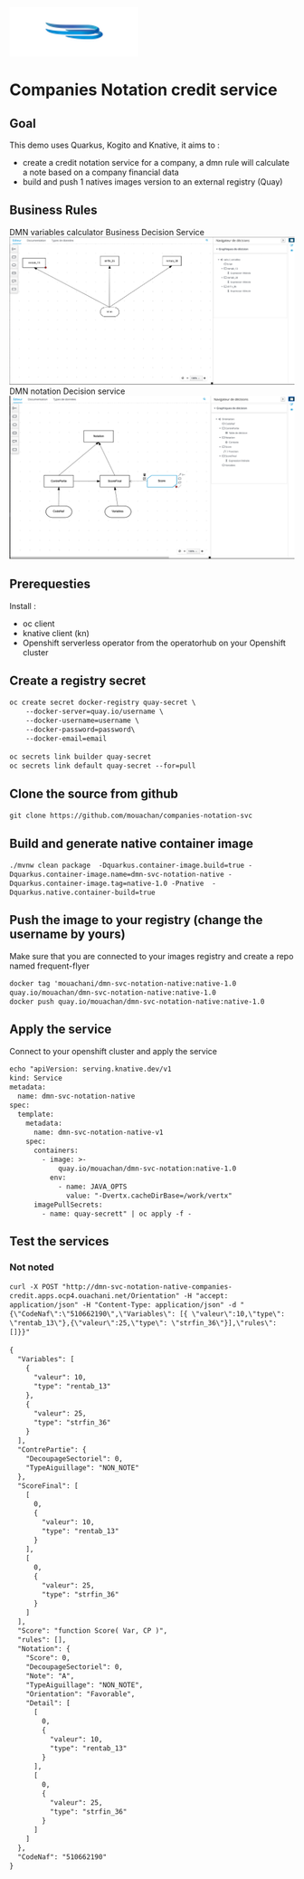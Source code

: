 

![Ouachani Logo](/img/logo.png) 

# Companies Notation credit service 

## Goal

This demo uses Quarkus, Kogito and Knative, it aims to :
- create a credit notation service for a company, a dmn rule will calculate a note based on a company financial data  
- build and push 1 natives images version to an external registry (Quay) 

## Business Rules
DMN variables calculator Business Decision Service
![DMN variable calculator](/img/dmn_variables_service.png) 
DMN notation Decision service
![DMN notation Decision service](/img/dmn_notation_service.png) 

## Prerequesties 
Install :
- oc client
- knative client (kn)
- Openshift serverless operator from the operatorhub on your Openshift cluster

## Create a registry secret

```
oc create secret docker-registry quay-secret \
    --docker-server=quay.io/username \
    --docker-username=username \
    --docker-password=password\
    --docker-email=email

oc secrets link builder quay-secret
oc secrets link default quay-secret --for=pull
```

## Clone the source from github

```
git clone https://github.com/mouachan/companies-notation-svc
```



## Build and generate native container image

```
./mvnw clean package  -Dquarkus.container-image.build=true -Dquarkus.container-image.name=dmn-svc-notation-native -Dquarkus.container-image.tag=native-1.0 -Pnative  -Dquarkus.native.container-build=true 

```

## Push the image to your registry (change the username by yours)

Make sure that you are connected to your images registry and create a repo named frequent-flyer
```
docker tag 'mouachani/dmn-svc-notation-native:native-1.0 quay.io/mouachan/dmn-svc-notation-native:native-1.0
docker push quay.io/mouachan/dmn-svc-notation-native:native-1.0
```

## Apply the service 

Connect to your openshift cluster and apply the service 
```
echo "apiVersion: serving.knative.dev/v1
kind: Service
metadata:
  name: dmn-svc-notation-native
spec:
  template:
    metadata:
      name: dmn-svc-notation-native-v1
    spec:
      containers:
        - image: >-
            quay.io/mouachan/dmn-svc-notation:native-1.0
          env:
            - name: JAVA_OPTS
              value: "-Dvertx.cacheDirBase=/work/vertx"
      imagePullSecrets:
        - name: quay-secrett" | oc apply -f -
```

## Test the services

### Not noted 
```
curl -X POST "http://dmn-svc-notation-native-companies-credit.apps.ocp4.ouachani.net/Orientation" -H "accept: application/json" -H "Content-Type: application/json" -d "{\"CodeNaf\":\"510662190\",\"Variables\": [{ \"valeur\":10,\"type\": \"rentab_13\"},{\"valeur\":25,\"type\": \"strfin_36\"}],\"rules\":[]}}"

{
  "Variables": [
    {
      "valeur": 10,
      "type": "rentab_13"
    },
    {
      "valeur": 25,
      "type": "strfin_36"
    }
  ],
  "ContrePartie": {
    "DecoupageSectoriel": 0,
    "TypeAiguillage": "NON_NOTE"
  },
  "ScoreFinal": [
    [
      0,
      {
        "valeur": 10,
        "type": "rentab_13"
      }
    ],
    [
      0,
      {
        "valeur": 25,
        "type": "strfin_36"
      }
    ]
  ],
  "Score": "function Score( Var, CP )",
  "rules": [],
  "Notation": {
    "Score": 0,
    "DecoupageSectoriel": 0,
    "Note": "A",
    "TypeAiguillage": "NON_NOTE",
    "Orientation": "Favorable",
    "Detail": [
      [
        0,
        {
          "valeur": 10,
          "type": "rentab_13"
        }
      ],
      [
        0,
        {
          "valeur": 25,
          "type": "strfin_36"
        }
      ]
    ]
  },
  "CodeNaf": "510662190"
}
```